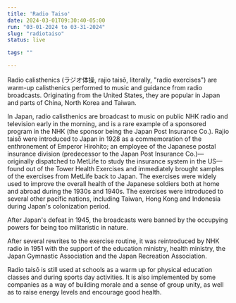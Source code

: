 ```yaml
---
title: 'Radio Taiso'
date: 2024-03-01T09:30:40-05:00
run: "03-01-2024 to 03-31-2024"
slug: "radiotaiso"
status: live

tags: ""

---
```


Radio calisthenics (ラジオ体操, rajio taisō, literally, "radio exercises") are warm-up calisthenics performed to music and guidance from radio broadcasts. Originating from the United States, they are popular in Japan and parts of China, North Korea and Taiwan.

In Japan, radio calisthenics are broadcast to music on public NHK radio and television early in the morning, and is a rare example of a sponsored program in the NHK (the sponsor being the Japan Post Insurance Co.). Rajio taisō were introduced to Japan in 1928 as a commemoration of the enthronement of Emperor Hirohito; an employee of the Japanese postal insurance division (predecessor to the Japan Post Insurance Co.)—originally dispatched to MetLife to study the insurance system in the US—found out of the Tower Health Exercises and immediately brought samples of the exercises from MetLife back to Japan. The exercises were widely used to improve the overall health of the Japanese soldiers both at home and abroad during the 1930s and 1940s. The exercises were introduced to several other pacific nations, including Taiwan, Hong Kong and Indonesia during Japan's colonization period.

After Japan's defeat in 1945, the broadcasts were banned by the occupying powers for being too militaristic in nature.

After several rewrites to the exercise routine, it was reintroduced by NHK radio in 1951 with the support of the education ministry, health ministry, the Japan Gymnastic Association and the Japan Recreation Association.

Radio taisō is still used at schools as a warm up for physical education classes and during sports day activities. It is also implemented by some companies as a way of building morale and a sense of group unity, as well as to raise energy levels and encourage good health.
